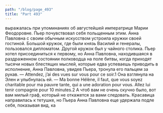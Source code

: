 ```yaml
---
path: "/blog/page_493"
title: "Part 493"
---
```


 выражалась при упоминаниях об августейшей императрице Марии Феодоровне. Пьер почувствовал себя польщенным этим. Анна Павловна с своим обычным искусством устроила кружки своей гостиной. Большой кружок, где были князь Василий и генералы, пользовался дипломатом. Другой кружок был у чайного столика. Пьер хотел присоединиться к первому, но Анна Павловна, находившаяся в раздраженном состоянии полководца на поле битвы, когда приходят тысячи новых блестящих мыслей, которые едва успеваешь приводить в исполнение, Анна Павловна, увидев Пьера, тронула его пальцем за рукав.
— Attendez, j’ai des vues sur vous pour ce soir.1 Она взглянула на Элен и улыбнулась ей.
— Ma bonne Hélène, il faut, que vous soyez charitable pour ma pauvre tante, qui a une adoration pour vous. Allez lui tenir compagnie pour 10 minutes.2 A чтоб вам не очень скучно было, вот вам милый граф, который не откажется за вами следовать.
Красавица направилась к тетушке, но Пьера Анна Павловна еще удержала подле себя, показывая вид, ка
